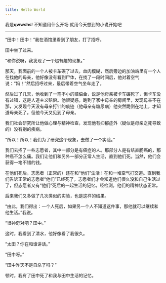 ```yaml
---
title: Hello World
---
```


我是**qwwshs**! 不知道用什么开场 就用今天想到的小说开始吧

---
“田中！田中！”我在酒馆里看到了朋友，打了招呼。

田中坐了过来。

“和你说呀，我发现了一个超有趣的现象。”

那天，我面前的一个人被卡车碾了过去，血肉模糊，然后旁边的加油站里有一个人在找他的母亲，他好像没有看到尸体，在找了一段时间后，他对着空气说：“妈！”然后招呼过来，最后带着空气坐车走了。

然后过了几天，他收到了一笔不小的赔偿金，说是他母亲被卡车碾死了，但卡车没有过错，这是人道主义赔偿。他很疑惑，跑到了家中母亲的房间里，发现母亲不在那，又发现今天没有母亲打针的痕迹（他母亲有糖尿病）他突然跪倒在地上，才知道母亲死了。但他今天又见到了母亲。

我们社会研究所让他做心理与精神检查，发现他有抑郁症外（疑似是母亲之死导致的）没有别的疾病。

“所以！所以！我们为了研究这个现象，去做了一个实验。”

我们去招了一些志愿者，其中一部分是有癌症的人。那部分人是有结直肠癌的，那种癌不怎么痛。我们让他们和另外一部分正常人生活，直到他们死。当然，他们会获得一笔不错的钱。

在他们死后，志愿者（正常的）还在和“他们”生活！在和一堆空气打交道。直到我们告诉正常的志愿者“他们”已经死了，志愿者们才会知道他们很久没和自己生活过了，但志愿者又有“他们”死后的一起生活的记忆。经检测，他们的精神状态正常。

后来我们又多做了几次类似的实验，也是这样的结果。

“由此，我们得出：一个人死后，如果另一个人不知道这件事，那他就可以继续和他生活。”我说。

“很神奇对吧？田中。”

这时，我看到了清水，他好像看了我很久。

“太田？你在和谁讲话。”

“田中呀。”

“田中昨天不是自杀了吗？”

顿时，我有了田中死了和我与田中生活的记忆。